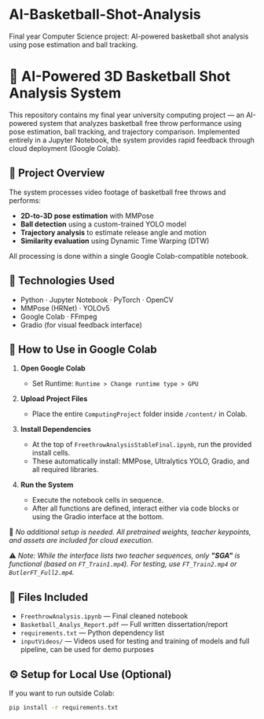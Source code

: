 # AI-Basketball-Shot-Analysis
Final year Computer Science project: AI-powered basketball shot analysis using pose estimation and ball tracking.
# 🏀 AI-Powered 3D Basketball Shot Analysis System

This repository contains my final year university computing project — an AI-powered system that analyzes basketball free throw performance using pose estimation, ball tracking, and trajectory comparison. Implemented entirely in a Jupyter Notebook, the system provides rapid feedback through cloud deployment (Google Colab).

## 🎯 Project Overview

The system processes video footage of basketball free throws and performs:
- **2D-to-3D pose estimation** with MMPose
- **Ball detection** using a custom-trained YOLO model
- **Trajectory analysis** to estimate release angle and motion
- **Similarity evaluation** using Dynamic Time Warping (DTW)

All processing is done within a single Google Colab-compatible notebook.

## 🧪 Technologies Used

- Python · Jupyter Notebook · PyTorch · OpenCV
- MMPose (HRNet) · YOLOv5
- Google Colab · FFmpeg
- Gradio (for visual feedback interface)

## 🚀 How to Use in Google Colab

1. **Open Google Colab**  
   - Set Runtime: `Runtime > Change runtime type > GPU`

2. **Upload Project Files**  
   - Place the entire `ComputingProject` folder inside `/content/` in Colab.

3. **Install Dependencies**  
   - At the top of `FreethrowAnalysisStableFinal.ipynb`, run the provided install cells.
   - These automatically install: MMPose, Ultralytics YOLO, Gradio, and all required libraries.

4. **Run the System**  
   - Execute the notebook cells in sequence.
   - After all functions are defined, interact either via code blocks or using the Gradio interface at the bottom.

📌 _No additional setup is needed. All pretrained weights, teacher keypoints, and assets are included for cloud execution._

⚠️ _Note: While the interface lists two teacher sequences, only **"SGA"** is functional (based on `FT_Train1.mp4`). For testing, use `FT_Train2.mp4` or `ButlerFT_Full2.mp4`._

## 📝 Files Included

- `FreethrowAnalysis.ipynb` — Final cleaned notebook
- `Basketball_Analys_Report.pdf` — Full written dissertation/report
- `requirements.txt` — Python dependency list
- `inputVideos/` — Videos used for testing and training of models and full pipeline, can be used for demo purposes

## ⚙️ Setup for Local Use (Optional)

If you want to run outside Colab:

```bash
pip install -r requirements.txt
